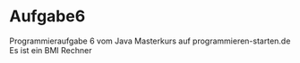 # Aufgabe6
Programmieraufgabe 6 vom Java Masterkurs auf programmieren-starten.de
Es ist ein BMI Rechner
